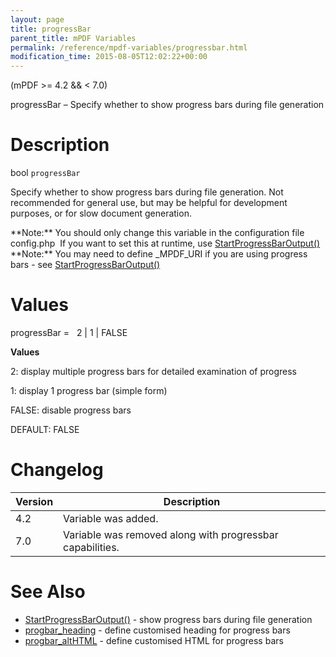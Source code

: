 ```yaml
---
layout: page
title: progressBar
parent_title: mPDF Variables
permalink: /reference/mpdf-variables/progressbar.html
modification_time: 2015-08-05T12:02:22+00:00
---
```


(mPDF >= 4.2 && < 7.0)

progressBar – Specify whether to show progress bars during file generation

# Description

bool `progressBar`

Specify whether to show progress bars during file generation. Not recommended for general use, but may be helpful for development purposes, or for slow document generation.

<div class="alert alert-info" role="alert">
	**Note:** You should only change this variable in the configuration file <span class="filename">config.php</span> 
	If you want to set this at runtime, use <a href="{{ "/reference/mpdf-functions/startprogressbaroutput.html" | prepend: site.baseurl }}">StartProgressBarOutput()</a></div>

<div class="alert alert-info" role="alert">
	**Note:** You may need to define _MPDF_URI if you are using progress bars -
	see <a href="{{ "/reference/mpdf-functions/startprogressbaroutput.html" | prepend: site.baseurl }}">StartProgressBarOutput()</a></div>

# Values

<span class="parameter">progressBar</span> =  <span class="smallblock"> </span>2 | 1 | <span class="smallblock">FALSE</span>

**Values**

2: display multiple progress bars for detailed examination of progress

1: display 1 progress bar (simple form)

<span class="smallblock">FALSE</span>: disable progress bars

<span class="smallblock">DEFAULT</span>: <span class="smallblock">FALSE</span>

# Changelog

<table class="table">
<thead>
	<tr><th>Version</th><th>Description</th></tr>
</thead>
<tbody>
	<tr><td>4.2</td><td>Variable was added.</td></tr>
	<tr><td>7.0</td><td>Variable was removed along with progressbar capabilities.</td></tr>
</tbody>
</table>

# See Also

<ul>
	<li class="manual_boxlist"><a href="{{ "/reference/mpdf-functions/startprogressbaroutput.html" | prepend: site.baseurl }}">StartProgressBarOutput()</a> - show progress bars during file generation</li>
	<li class="manual_boxlist"><a href="{{ "/reference/mpdf-variables/progbar-heading.html" | prepend: site.baseurl }}">progbar_heading</a> - define customised heading for progress bars</li>
	<li class="manual_boxlist"><a href="{{ "/reference/mpdf-variables/progbar-althtml.html" | prepend: site.baseurl }}">progbar_altHTML</a> - define customised HTML for progress bars</li>
</ul>

